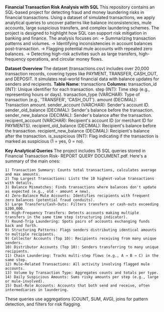 **Financial Transaction Risk Analysis with SQL**
    This repository contains an SQL-based project for detecting fraud and money laundering risks in financial transactions. Using a dataset of simulated transactions, we apply analytical queries to uncover patterns like balance inconsistencies, mule accounts, large suspicious transfers, and complex laundering schemes. The project is designed to highlight how SQL can support risk mitigation in banking and finance.
    The analysis focuses on:
    -> Summarizing transaction patterns and volumes.
    -> Identifying inconsistencies in account balances post-transaction.
    -> Flagging potential mule accounts with repeated zero balances.
    -> Detecting high-risk activities such as large transfers, high-frequency operations, and circular money flows.

**Dataset Overview**
    The dataset (transactions.csv) includes over 20,000 transaction records, covering types like PAYMENT, TRANSFER, CASH_OUT, and DEPOSIT. It simulates real-world financial data with balance updates for senders and recipients.
    **Table Name:** transactions
    **Columns:**
        transaction_id (INT): Unique identifier for each transaction.
        step (INT): Time step (e.g., representing hours or days).
        transaction_type (VARCHAR): Type of transaction (e.g., 'TRANSFER', 'CASH_OUT').
        amount (DECIMAL): Transaction amount.
        sender_account (VARCHAR): Sender's account ID.
        sender_old_balance (DECIMAL): Sender's balance before the transaction.
        sender_new_balance (DECIMAL): Sender's balance after the transaction.
        recipient_account (VARCHAR): Recipient's account ID (or merchant ID for PAYMENTS).
        recipient_old_balance (DECIMAL): Recipient's balance before the transaction.
        recipient_new_balance (DECIMAL): Recipient's balance after the transaction.
        is_suspicious (INT): Flag indicating if the transaction is marked as suspicious (1 = yes, 0 = no).

**Key Analytical Queries**
    The project includes 15 SQL queries stored in Financial Transaction Risk- REPORT QUERY DOCUMENT.pdf. Here's a summary of the main ones:

    1) Transaction Summary: Counts total transactions, calculates average and max amounts.
    2) Top Largest Transactions: Lists the 10 highest-value transactions with details.
    3) Balance Mismatches: Finds transactions where balances don't update as expected (e.g., old - amount ≠ new).
    4) Zero-Balance Mule Accounts: Identifies recipients with frequent zero balances (potential fraud conduits).
    5) Large Transfers/Cash-Outs: Filters transfers or cash-outs exceeding $200,000.
    6) High-Frequency Transfers: Detects accounts making multiple transfers in the same time step (structuring indicator).
    7) Round-Trip Laundering: Spots pairs of accounts exchanging funds back and forth.
    8) Structuring Patterns: Flags senders distributing identical amounts to multiple recipients.
    9) Collector Accounts (Top 10): Recipients receiving from many unique senders.
    10) Distributor Accounts (Top 10): Senders transferring to many unique recipients.
    11) Chain Laundering: Tracks multi-step flows (e.g., A → B → C) in the same step.
    12) Mule-Related Transactions: All activity involving flagged mule accounts.
    13) Volume by Transaction Type: Aggregates counts and totals per type.
    14) Daily Suspicious Amounts: Sums risky amounts per step (e.g., large or mule-involved).
    15) Dual-Role Accounts: Accounts that both send and receive, often intermediaries in laundering.

These queries use aggregations (COUNT, SUM, AVG), joins for pattern detection, and filters for risk flagging.
